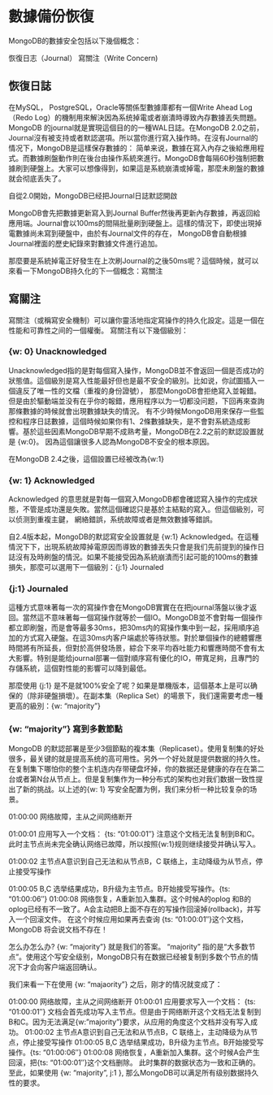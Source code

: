 # 數據備份恢復
 
MongoDB的數據安全包括以下幾個概念：

恢復日志（Journal）
寫關注（Write Concern)

## 恢復日誌

在MySQL， PostgreSQL，Oracle等關係型數據庫都有一個Write Ahead Log（Redo Log）的機制用來解決因為系统掉電或者崩潰時導致內存數據丟失問題。
MongoDB 的journal就是實現這個目的的一種WAL日誌。在MongoDB 2.0之前，Journal沒有被支持或者默認選項。所以當你進行寫入操作時。在沒有Journal的情况下，MongoDB是這樣保存數據的：
简单来说，數據在寫入內存之後給應用程式。而數據刷盤動作則在後台由操作系統來進行。MongoDB會每隔60秒強制把數據刷到硬盤上。大家可以想像得到，如果這是系統崩潰或掉電，那麼未刷盤的數據就会彻底丢失了。

自從2.0開始，MongoDB已经把Journal日誌默認開啟

MongoDB會先把數據更新寫入到Journal Buffer然後再更新內存數據，再返回給應用端。Journal會以100ms的間隔批量刷到硬盤上。這樣的情況下，即使出現掉電數據尚未寫到硬盤中，由於有Journal文件的存在，
MongoDB會自動根據Journal裡面的歷史紀錄來對數據文件進行追加。

那麼要是系統掉電正好發生在上次刷Journal的之後50ms呢？這個時候，就可以來看一下MongoDB持久化的下一個概念：寫關注

## 寫關注

寫關注（或稱寫安全機制）可以讓你靈活地指定寫操作的持久化設定。這是一個在性能和可靠性之间的一個權衡。 寫關注有以下幾個級別：

### {w: 0} Unacknowledged
Unacknowledged指的是對每個寫入操作，MongoDB並不會返回一個是否成功的狀態值。這個級別是寫入性能最好但也是最不安全的級別。比如说，你試圖插入一個違反了唯一性的文檔（重複的身份證號），
那麼MongoDB會拒绝寫入並報錯。但是由於驅動端並没有在乎你的報錯，應用程序以为一切都没问题，下回再來查詢那條數據的時候就會出現數據缺失的情況。
有不少時候MongoDB用來保存一些監控和程序日誌數據，這個時候如果你有1、2條數據缺失，是不會對系統造成影響。基於這些因素MongoDB早期不成熟考量，MongoDB在2.2之前的默認設置就是 {w:0}。
因為這個讓很多人認為MongoDB不安全的根本原因。

在MongoDB 2.4之後，這個設置已经被改為{w:1}

### {w: 1} Acknowledged
Acknowledged 的意思就是對每一個寫入MongoDB都會確認寫入操作的完成狀態，不管是成功還是失敗。當然這個確認只是基於主結點的寫入。但這個級別，可以侦测到重複主鍵， 網絡錯誤，系统故障或者是無效數據等錯誤。

自2.4版本起，MongoDB的默認寫安全設置就是 {w:1} Acknowledged。在這種情況下下，出現系統故障掉電原因而導致的數據丟失只會是我们先前提到的操作日誌沒有及時刷盤的情況。如果不能接受因為系統崩潰而引起可能的100ms的數據損失，那麼可以選用下一個級別：{j:1} Journaled

### {j:1} Journaled
這種方式意味著每一次的寫操作會在MongoDB實實在在把journal落盤以後才返回。當然這不意味著每一個寫操作就等於一個IO。MongoDB並不會對每一個操作都立即刷盤，而是會等最多30ms，把30ms内的寫操作集中到一起，採用順序追加的方式寫入硬盤。在這30ms内客户端處於等待狀態。對於單個操作的總體響應時間將有所延長，但對於高併發场景，綜合下來平均吞吐能力和響應時間不會有太大影響。特别是能给journal部署一個對順序寫有優化的IO，帶寬足夠，且專門的存儲系統，這個對性能的影響可以降到最低。

那麼使用 {j:1} 是不是就100%安全了呢？如果是單機版本，這個基本上是可以确保的（除非硬盤損壞）。在副本集（Replica Set）的場景下，我们還需要考虑一種更高的級別：{w: “majority”}

### {w: “majority”} 寫到多數節點
MongoDB 的默認部署是至少3個節點的複本集（Replicaset）。使用复制集的好处很多，最关键的就是提高系统的高可用性。另外一个好处就是提供数据的持久性。在复制集下哪怕你的整个主机连内存带硬盘坏掉，你的数据还是健康的存在在第二台或者第N台从节点上。但是复制集作为一种分布式的架构也对我们数据一致性提出了新的挑战。以上述的{w: 1} 写安全配置为例，我们来分析一种比较复杂的场景。

01:00:00 网络故障，主从之间网络断开

01:00:01 应用写入一个文档： {ts: “01:00:01″} 注意这个文档无法复制到B和C。此时主节点尚未完全确认网络已故障，所以按照{w:1}规则继续接受并确认写入。

01:00:02 主节点A意识到自己无法和从节点B，C 联络上，主动降级为从节点，停止接受写操作

01:00:05 B,C 选举结果成功，B升级为主节点。B开始接受写操作。{ts: “01:00:06″}
01:00:08 网络恢复，A重新加入集群。这个时候A的oplog 和B的oplog已经有不一致了。A会主动把B上面不存在的写操作回滚掉(rollback)，并写入一个回滚文件。
在这个时候应用如果再去查询 {ts: “01:00:01″}这个文档，MongoDB 将会说文档不存在！

怎么办怎么办? {w: “majority”} 就是我们的答案。 “majority” 指的是“大多数节点”。使用这个写安全级别，MongoDB只有在数据已经被复制到多数个节点的情况下才会向客户端返回确认。

我们来看一下在使用 {w: “majaority”} 之后，刚才的情况就变成了：

01:00:00 网络故障，主从之间网络断开
01:00:01 应用要求写入一个文档： {ts: “01:00:01″} 文档会首先成功写入主节点。但是由于网络断开这个文档无法复制到B和C。因为无法满足{w:”majority”}要求，从应用的角度这个文档并没有写入成功。
01:00:02 主节点A意识到自己无法和从节点B，C 联络上，主动降级为从节点，停止接受写操作
01:00:05 B,C 选举结果成功，B升级为主节点。B开始接受写操作。{ts: “01:00:06″}
01:00:08 网络恢复，A重新加入集群。这个时候A会产生回滚，把{ts: “01:00:01″}这个文档删除。 此时集群的数据状态为一致和正确的。
至此，如果使用 {w: “majority”, j:1 }, 那么MongoDB可以满足所有级别数据持久性的要求。
